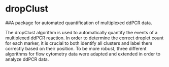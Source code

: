 # dropClust
##A package for automated quantification of multiplexed ddPCR data.

The dropClust algorithm is used to automatically quantify the events of a multiplexed ddPCR reaction.
In order to determine the correct droplet count for each marker, it is crucial to both identify all clusters and label them correctly based on their position.
To be more robust, three different algorithms for flow cytometry data were adapted and extended in order to analyze ddPCR data.